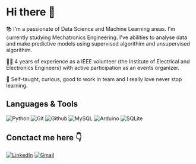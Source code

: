 # Hi there 👋

📚 I'm a passionate of Data Science and Machine Learning areas. I'm currently studying Mechatronics Engineering. I've abilities to analyse data and make predictive models using supervised algorithim and unsupervised algorithim.

✋🏼 4 years of experience as a IEEE volunteer (the Institute of Electrical and Electronics Engineers) with active participation as an events organizer.

🔵 Self-taught, curious, good to work in team and I really love never stop learning.


## Languages & Tools 
![Python](https://img.shields.io/badge/-Python%203-blue?logo=python&logoColor=white&style=flat) 
![Git](https://img.shields.io/badge/-Git-f44611?logo=git&logoColor=white&style=flat) 
![Github](https://img.shields.io/badge/-Github-black?logo=github&logoColor=white&style=flat) 
![MySQL](https://img.shields.io/badge/-MySQL-blue?logo=Mysql&logoColor=white&style=flat)
![Arduino](https://img.shields.io/badge/-Arduino-23C4CC?logo=arduino&logoColor=white&style=flat)
![SQLite](https://img.shields.io/badge/-SQLite-003b57?logo=SQLite&logoColor=white&style=flat)



## Conctact me here 👇
[![LinkedIn](https://img.shields.io/badge/-LinkedIn-blue?logo=linkedin&logoColor=white&style=flat)](https://www.linkedin.com/in/sergi0gs/)
[![Gmail](https://img.shields.io/badge/-sergiogsanchez12@gmail.com-FC1212?logo=gmail&logoColor=white&style=flat)](sergiogsanchez12@gmail.com)





